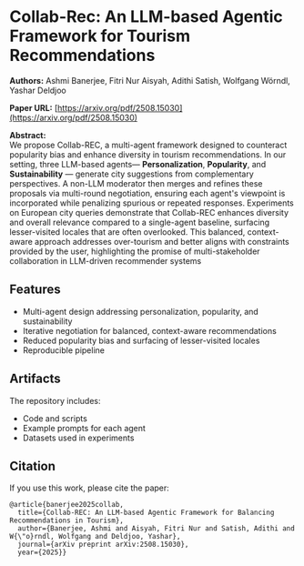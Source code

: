 # Collab-Rec: An LLM-based Agentic Framework for Tourism Recommendations

**Authors:** Ashmi Banerjee, Fitri Nur Aisyah, Adithi Satish, Wolfgang Wörndl, Yashar Deldjoo

**Paper URL:** [https://arxiv.org/pdf/2508.15030](https://arxiv.org/pdf/2508.15030)

**Abstract:**  
We propose Collab-REC, a multi-agent framework designed to counteract popularity bias and enhance diversity in tourism recommendations. In our setting, three LLM-based agents— **Personalization**, **Popularity**, and **Sustainability** — generate city suggestions from complementary perspectives. A non-LLM moderator then merges and refines these proposals via multi-round negotiation, ensuring each agent's viewpoint is incorporated while penalizing spurious or repeated responses.
Experiments on European city queries demonstrate that Collab-REC enhances diversity and overall relevance compared to a single-agent baseline, surfacing lesser-visited locales that are often overlooked. This balanced, context-aware approach addresses over-tourism and better aligns with constraints provided by the user, highlighting the promise of multi-stakeholder collaboration in LLM-driven recommender systems
## Features
- Multi-agent design addressing personalization, popularity, and sustainability
- Iterative negotiation for balanced, context-aware recommendations
- Reduced popularity bias and surfacing of lesser-visited locales
- Reproducible pipeline

## Artifacts
The repository includes:
- Code and scripts
- Example prompts for each agent
- Datasets used in experiments

## Citation
If you use this work, please cite the paper:

```
@article{banerjee2025collab,
  title={Collab-REC: An LLM-based Agentic Framework for Balancing Recommendations in Tourism},
  author={Banerjee, Ashmi and Aisyah, Fitri Nur and Satish, Adithi and W{\"o}rndl, Wolfgang and Deldjoo, Yashar},
  journal={arXiv preprint arXiv:2508.15030},
  year={2025}}
```
